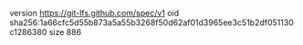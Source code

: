 version https://git-lfs.github.com/spec/v1
oid sha256:1a66cfc5d55b873a5a55b3268f50d62af01d3965ee3c51b2df051130c1286380
size 886
